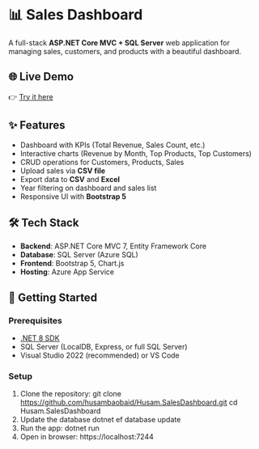 # 📊 Sales Dashboard

A full-stack **ASP.NET Core MVC + SQL Server** web application for managing sales, customers, and products with a beautiful dashboard.

## 🌐 Live Demo
👉 [Try it here](https://husam-salesdashboard-esfrhjczcdfeh9fc.canadacentral-01.azurewebsites.net/)

## ✨ Features
- Dashboard with KPIs (Total Revenue, Sales Count, etc.)
- Interactive charts (Revenue by Month, Top Products, Top Customers)
- CRUD operations for Customers, Products, Sales
- Upload sales via **CSV file**
- Export data to **CSV** and **Excel**
- Year filtering on dashboard and sales list
- Responsive UI with **Bootstrap 5**

## 🛠️ Tech Stack
- **Backend**: ASP.NET Core MVC 7, Entity Framework Core
- **Database**: SQL Server (Azure SQL)
- **Frontend**: Bootstrap 5, Chart.js
- **Hosting**: Azure App Service

## 🚀 Getting Started

### Prerequisites
- [.NET 8 SDK](https://dotnet.microsoft.com/en-us/download)
- SQL Server (LocalDB, Express, or full SQL Server)
- Visual Studio 2022 (recommended) or VS Code

### Setup
1. Clone the repository:
   git clone https://github.com/husambaobaid/Husam.SalesDashboard.git
   cd Husam.SalesDashboard
2. Update the database
   dotnet ef database update
3. Run the app:
   dotnet run
4. Open in browser:
   https://localhost:7244


   
